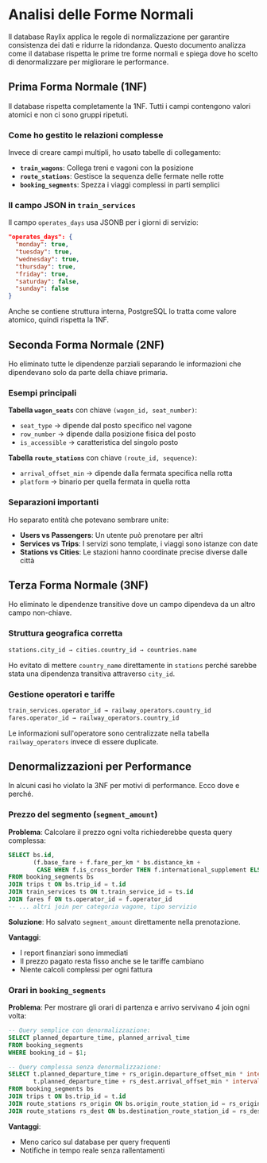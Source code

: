 # Analisi delle Forme Normali

Il database Raylix applica le regole di normalizzazione per garantire consistenza dei dati e ridurre la ridondanza. Questo documento analizza come il database rispetta le prime tre forme normali e spiega dove ho scelto di denormalizzare per migliorare le performance.

## Prima Forma Normale (1NF)

Il database rispetta completamente la 1NF. Tutti i campi contengono valori atomici e non ci sono gruppi ripetuti.

### Come ho gestito le relazioni complesse

Invece di creare campi multipli, ho usato tabelle di collegamento:

- **`train_wagons`**: Collega treni e vagoni con la posizione
- **`route_stations`**: Gestisce la sequenza delle fermate nelle rotte
- **`booking_segments`**: Spezza i viaggi complessi in parti semplici

### Il campo JSON in `train_services`

Il campo `operates_days` usa JSONB per i giorni di servizio:

```json
"operates_days": {
  "monday": true,
  "tuesday": true,
  "wednesday": true,
  "thursday": true,
  "friday": true,
  "saturday": false,
  "sunday": false
}
```

Anche se contiene struttura interna, PostgreSQL lo tratta come valore atomico, quindi rispetta la 1NF.

## Seconda Forma Normale (2NF)

Ho eliminato tutte le dipendenze parziali separando le informazioni che dipendevano solo da parte della chiave primaria.

### Esempi principali

**Tabella `wagon_seats`** con chiave `(wagon_id, seat_number)`:
- `seat_type` → dipende dal posto specifico nel vagone
- `row_number` → dipende dalla posizione fisica del posto  
- `is_accessible` → caratteristica del singolo posto

**Tabella `route_stations`** con chiave `(route_id, sequence)`:
- `arrival_offset_min` → dipende dalla fermata specifica nella rotta
- `platform` → binario per quella fermata in quella rotta

### Separazioni importanti

Ho separato entità che potevano sembrare unite:
- **Users vs Passengers**: Un utente può prenotare per altri
- **Services vs Trips**: I servizi sono template, i viaggi sono istanze con date
- **Stations vs Cities**: Le stazioni hanno coordinate precise diverse dalle città

## Terza Forma Normale (3NF)

Ho eliminato le dipendenze transitive dove un campo dipendeva da un altro campo non-chiave.

### Struttura geografica corretta

```sql
stations.city_id → cities.country_id → countries.name
```

Ho evitato di mettere `country_name` direttamente in `stations` perché sarebbe stata una dipendenza transitiva attraverso `city_id`.

### Gestione operatori e tariffe

```sql
train_services.operator_id → railway_operators.country_id
fares.operator_id → railway_operators.country_id
```

Le informazioni sull'operatore sono centralizzate nella tabella `railway_operators` invece di essere duplicate.

## Denormalizzazioni per Performance

In alcuni casi ho violato la 3NF per motivi di performance. Ecco dove e perché.

### Prezzo del segmento (`segment_amount`)

**Problema**: Calcolare il prezzo ogni volta richiederebbe questa query complessa:

```sql
SELECT bs.id,
       (f.base_fare + f.fare_per_km * bs.distance_km + 
        CASE WHEN f.is_cross_border THEN f.international_supplement ELSE 0 END)
FROM booking_segments bs
JOIN trips t ON bs.trip_id = t.id
JOIN train_services ts ON t.train_service_id = ts.id
JOIN fares f ON ts.operator_id = f.operator_id 
-- ... altri join per categoria vagone, tipo servizio
```

**Soluzione**: Ho salvato `segment_amount` direttamente nella prenotazione.

**Vantaggi**:
- I report finanziari sono immediati
- Il prezzo pagato resta fisso anche se le tariffe cambiano
- Niente calcoli complessi per ogni fattura

### Orari in `booking_segments`

**Problema**: Per mostrare gli orari di partenza e arrivo servivano 4 join ogni volta:

```sql
-- Query semplice con denormalizzazione:
SELECT planned_departure_time, planned_arrival_time 
FROM booking_segments 
WHERE booking_id = $1;

-- Query complessa senza denormalizzazione:
SELECT t.planned_departure_time + rs_origin.departure_offset_min * interval '1 minute',
       t.planned_departure_time + rs_dest.arrival_offset_min * interval '1 minute'  
FROM booking_segments bs
JOIN trips t ON bs.trip_id = t.id
JOIN route_stations rs_origin ON bs.origin_route_station_id = rs_origin.id
JOIN route_stations rs_dest ON bs.destination_route_station_id = rs_dest.id;
```

**Vantaggi**:
- Meno carico sul database per query frequenti
- Notifiche in tempo reale senza rallentamenti
